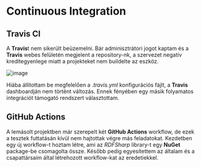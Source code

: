 # Continuous Integration

## Travis CI

A **Travis**t nem sikerült beüzemelni. Bár adminisztrátori jogot kaptam és a **Travis** webes felületén
megjelent a repository-nk, a szervezet negatív kreditegyenlege miatt a projekteket nem buildelte az eszköz.

![image](https://user-images.githubusercontent.com/46872866/169278245-75127340-479b-4d3e-926b-34fbd9b4b82d.png)

Hiába állítottam be megfelelően a _.travis.yml_ konfigurációs fájlt, a **Travis** dashboardján nem történt
változás. Ennek fényében egy másik folyamatos integrációt támogató rendszert választottam.

## GitHub Actions

A lemásolt projektben már szerepelt két **GitHub Actions** workflow, de ezek a tesztek futtatásán kívül
nem hajtottak végre más feladatokat. Kezdetben egy új workflow-t hoztam létre, ami az _RDFSharp_ library-t
egy **NuGet** package-be csomagolta össze. Később pedig egyesítettem az általam és a csapattársaim által
létrehozott workflow-kat az eredetiekkel.
